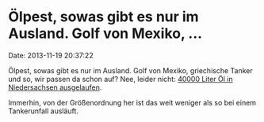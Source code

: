 Ölpest, sowas gibt es nur im Ausland. Golf von Mexiko, \...
===========================================================

Date: 2013-11-19 20:37:22

Ölpest, sowas gibt es nur im Ausland. Golf von Mexiko, griechische
Tanker und so, wir passen da schon auf? Nee, leider nicht: [40000 Liter
Öl in Niedersachsen
ausgelaufen](http://www.ndr.de/regional/niedersachsen/oldenburg/etzel103.html).

Immerhin, von der Größenordnung her ist das weit weniger als so bei
einem Tankerunfall ausläuft.
